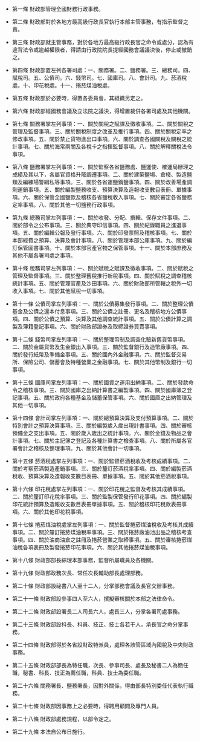 * 第一條 財政部管理全國財務行政事務。

* 第二條 財政部對於各地方最高級行政長官執行本部主管事務，有指示監督之責。

* 第三條 財政部就主管事務，對於各地方最高級行政長官之命令或處分，認為有違背法令或逾越權限者，得請由行政院院長提經國務會議議決後，停止或撤銷之。

* 第四條 財政部置左列各署司處：一、關務署。二、鹽務署。三、總務司。四、賦稅司。五、公債司。六、錢幣司。七、國庫司。八、會計司。九、菸酒稅處。十、印花稅處。十一、捲菸煤油稅處。

* 第五條 財政部於必要時，得置各委員會，其組織另定之。

* 第六條 財政部經國務會議及立法院之議決，得增置裁併各署司處及其他機關。

* 第七條 關務署掌左列事項：一、關於關稅之賦課及徵收事項。二、關於關稅之管理及監督事項。三、關於關稅制度之改革及推行事項。四、關於關稅定率之修改事項。五、關於禁止貨物進出口事項。六、關於調查各國關稅及關稅之統計事項。七、關於海常兩關及各稅卡之指揮監督事項。八、關於解釋關稅法令事項。

* 第八條 鹽務署掌左列事項：一、關於監察各省鹽務處、鹽運使、榷運局辦理之成績及其以下，各屬官資格升降調遷事項。二、關於建築鹽場、倉棧、製造鹽類及編練場警緝私等事項。三、關於各省運鹽銷鹽事項。四、關於改善場產調劑運銷事項。五、關於編製鹽務收支、預算決算及造報收支數目表冊、單據事項。六、關於保管全國鹽款及稽核各省鹽稅收入事項。七、關於審定各省鹽務定率事項。八、關於其他一切鹽務行政事項。

* 第九條 總務司掌左列事項：一、關於收發、分配、撰輯、保存文件事項。二、關於部令之公布事項。三、關於典守印信事項。四、關於紀錄職員之進退事項。五、關於編輯公報及發行事項。六、關於印發票照及稽核事項。七、關於本部經費之預算、決算及會計事項。八、關於管理本部公庫事項。九、關於編訂保管圖書事項。十、關於本部官產官物之保管事項。十一、關於本部庶務及其他不屬各署司處之事項。

* 第十條 稅務司掌左列事項：一、關於賦稅之賦課及徵收事項。二、關於賦稅之管理及監督事項。三、關於整理舊稅推行新稅事項。四、關於賦稅之調查稽核統計事項。五、關於管理官產及沙田事項。六、關於財政部所管轄之稅外一切收入事項。七、關於其他賦稅一切事項。

* 第十一條 公債司掌左列事項：一、關於公債募集發行事項。二、關於整理公債基金及公債之還本付息事項。三、關於公債之註冊、更名及稽核地方公債事項。四、關於公債之預算、決算及其他調查統計事項。五、關於公債計算之調製及簿籍登記事項。六、關於財政部證券及取締證券買賣事項。

* 第十二條 錢幣司掌左列事項：一、關於整理幣制及調查化驗新舊貨幣事項。二、關於金屬貨幣及生金銀出入事項。三、關於監督銀行及造幣廠事項。四、關於發行紙幣及準備金事項。五、關於國內外金融事項。六、關於監督交易所、保險公司、儲蓄會及特種營業之金融事項。七、關於其他幣制及銀行一切事項。

* 第十三條 國庫司掌左列事項：一、關於國資之運用出納事項。二、關於發款命令之稽核事項。三、關於國庫之出納計算書之編製事項。四、關於國庫簿之登記事項。五、關於政府各種基金及儲蓄保管事項。六、關於國庫之出納管理及其他一切事項。

* 第十四條 會計司掌左列事項：一、關於總預算決算及支付預算事項。二、關於特別會計之預算決算事項。三、關於編製歲入歲出現計書事項。四、關於審核預備金之支出事項。五、關於歲入歲出之統計事項。六、關於金錢及物品之會計事項。七、關於主記簿之登記及各種計算書之檢查事項。八、關於所屬各官署會計之稽核及整理事項。九、關於其他會計一切事項。

* 第十五條 菸酒稅處掌左列事項：一、關於監督菸酒稅收及考核成績事項。二、關於考察菸酒製造產銷事項。三、關於釐訂菸酒稅率事項。四、關於編製菸酒稅收、預算決算及造報收支數目表冊、單據事項。五、關於其他菸酒稅事項。

* 第十六條 印花稅處掌左列事項：一、關於印花稅之監督及考核其成績事項。二、關於釐訂印花稅率事項。三、關於監製保管發行印花事項。四、關於編製印花統計預算及造報收支數目表冊單據事項。五、關於稽核印花稅款表冊事項。六、關於其他印花稅事項。

* 第十七條 捲菸煤油稅處掌左列事項：一、關於監督捲菸煤油稅收及考核其成績事項。二、關於釐訂捲菸煤油稅率事項。三、關於捲菸廠油池出品之稽核考查事項。四、關於油商油倉之註冊及捲菸營業之取締事項。五、關於審核捲菸煤油稅各項表冊及製發捲菸印花事項。六、關於其他捲菸煤油稅事項。

* 第十八條 財政部部長綜理本部事務，監督所屬職員及各機關。

* 第十九條 財政部政務次長、常任次長輔助部長處理部務。

* 第二十條 財政部設祕書八人至十二人，分掌部務會議及長官交辦事務。

* 第二十一條 財政部設參事四人至六人，撰擬審核關於本部之法律命令。

* 第二十二條 財政部設署長二人司長六人，處長三人，分掌各署司處事務。

* 第二十三條 財政部設科長、科員、技正、技士各若干人，承長官之命分掌事務。

* 第二十四條 財政部得於各省設財政特派員，處理各該管區域內國稅及中央財政事務。

* 第二十五條 財政部部長為特任職，次長、參事司長、處長及秘書二人為簡任職，秘書、科長、技正為薦任職，科員、技士為委任職。

* 第二十六條 關務署長、鹽務署長，因對外關係，得由部長特別委任代表執行職務。

* 第二十七條 財政部因事務上之必要時，得聘用顧問及專門人員。

* 第二十八條 財政部處務規程，以部令定之。

* 第二十九條 本法自公布日施行。

